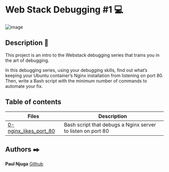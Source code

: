 # Web Stack Debugging #1 :computer:

![image](https://s3.amazonaws.com/intranet-projects-files/holbertonschool-sysadmin_devops/271/B4eeypV.jpg)

## Description :bookmark_tabs:

This project is an intro to the Webstack debugging series that trains you in the art of debugging.

In this debugging series, using your debugging skills, find out what’s keeping your Ubuntu container’s Nginx installation from listening on port 80. Then, write a Bash script with the minimum number of commands to automate your fix.

## Table of contents
Files | Description
----- | -----------
[0-nginx_likes_port_80](./0-nginx_likes_port_80) | Bash script that debugs a Nginx server to listen on port 80

## Authors :black_nib:

**Paul Njuga** [Github](https://github.com/Paul-Njuga)
